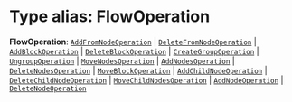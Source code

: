 # Type alias: FlowOperation

**FlowOperation**: [`AddFromNodeOperation`](/auto-docs/document/interfaces/AddFromNodeOperation.md) | [`DeleteFromNodeOperation`](/auto-docs/document/interfaces/DeleteFromNodeOperation.md) | [`AddBlockOperation`](/auto-docs/document/interfaces/AddBlockOperation.md) | [`DeleteBlockOperation`](/auto-docs/document/interfaces/DeleteBlockOperation.md) | [`CreateGroupOperation`](/auto-docs/document/interfaces/CreateGroupOperation.md) | [`UngroupOperation`](/auto-docs/document/interfaces/UngroupOperation.md) | [`MoveNodesOperation`](/auto-docs/document/interfaces/MoveNodesOperation.md) | [`AddNodesOperation`](/auto-docs/document/interfaces/AddNodesOperation.md) | [`DeleteNodesOperation`](/auto-docs/document/interfaces/DeleteNodesOperation.md) | [`MoveBlockOperation`](/auto-docs/document/interfaces/MoveBlockOperation.md) | [`AddChildNodeOperation`](/auto-docs/document/interfaces/AddChildNodeOperation.md) | [`DeleteChildNodeOperation`](/auto-docs/document/interfaces/DeleteChildNodeOperation.md) | [`MoveChildNodesOperation`](/auto-docs/document/interfaces/MoveChildNodesOperation.md) | [`AddNodeOperation`](/auto-docs/document/interfaces/AddNodeOperation.md) | [`DeleteNodeOperation`](/auto-docs/document/interfaces/DeleteNodeOperation.md)

